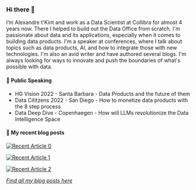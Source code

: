 ### Hi there 👋
I’m Alexandre t'Kint and work as a Data Scientist at Collibra for almost 4 years now. There I helped to build out the Data Office from scratch. I'm passionate about data and its applications, especially when it comes to building data products. I'm a speaker at conferences, where I talk about topics such as data products, AI, and how to integrate those with new technologies. I'm also an avid writer and have authored several blogs. I'm always looking for ways to innovate and push the boundaries of what's possible with data. 

#### 🎤 Public Speaking
* HG Vision 2022 - Santa Barbara - Data Products and the future of them 
* Data Cititzens 2022 - San Diego - How to monetize data products with the 8 step process 
* Data Deep Dive - Copenhaegen - How will LLMs revolutionize the Data Intelligence Space

#### 📜 My recent blog posts
<!-- BLOG-POST-LIST:START -->
<a target="_blank" href="https://github-readme-medium-recent-article.vercel.app/medium/@alexandre.tkint/0"><img src="https://github-readme-medium-recent-article.vercel.app/medium/@alexandre.tkint/0" alt="Recent Article 0"> 

<a target="_blank" href="https://github-readme-medium-recent-article.vercel.app/medium/@alexandre.tkint/1"><img src="https://github-readme-medium-recent-article.vercel.app/medium/@alexandre.tkint/1" alt="Recent Article 1"> 

<a target="_blank" href="https://github-readme-medium-recent-article.vercel.app/medium/@alexandre.tkint/2"><img src="https://github-readme-medium-recent-article.vercel.app/medium/@alexandre.tkint/2" alt="Recent Article 2"> 
<!-- BLOG-POST-LIST:END -->
*Find all my blog posts [here](https://medium.com/@alexandre.tkint)*
<!--
